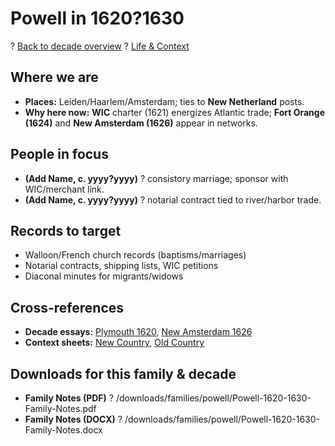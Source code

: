 ﻿# Powell in 1620?1630

? [Back to decade overview](../../../decades/1620-1630/1620-1630.md) 
? [Life \& Context](../../../decades/1620-1630/1620-1630-life.md)

## Where we are

* **Places:** Leiden/Haarlem/Amsterdam; ties to **New Netherland** posts.
* **Why here now:** **WIC** charter (1621) energizes Atlantic trade; **Fort Orange (1624)** and **New Amsterdam (1626)** appear in networks.

## People in focus

* **(Add Name, c. yyyy?yyyy)** ? consistory marriage; sponsor with WIC/merchant link.
* **(Add Name, c. yyyy?yyyy)** ? notarial contract tied to river/harbor trade.

## Records to target

* Walloon/French church records (baptisms/marriages)
* Notarial contracts, shipping lists, WIC petitions
* Diaconal minutes for migrants/widows

## Cross-references

* **Decade essays:** [Plymouth 1620](../../../decades/1620-1630/1620-Plymouth.md), [New Amsterdam 1626](../../../decades/1620-1630/1626-NewAmsterdam.md)
* **Context sheets:** [New Country](../../../decades/1620-1630/1620-1630-NewCountry.md), [Old Country](../../../decades/1620-1630/1620-1630-OldCountry.md)

## Downloads for this family \& decade

* **Family Notes (PDF)** ? /downloads/families/powell/Powell-1620-1630-Family-Notes.pdf
* **Family Notes (DOCX)** ? /downloads/families/powell/Powell-1620-1630-Family-Notes.docx

